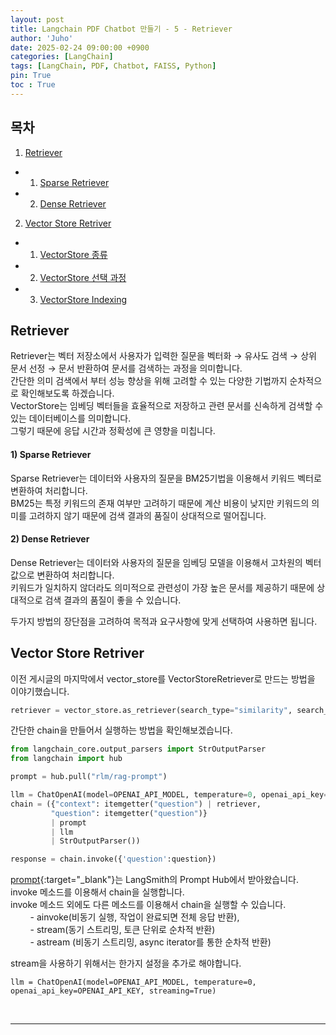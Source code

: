 ```yaml
---
layout: post
title: Langchain PDF Chatbot 만들기 - 5 - Retriever
author: 'Juho'
date: 2025-02-24 09:00:00 +0900
categories: [LangChain]
tags: [LangChain, PDF, Chatbot, FAISS, Python]
pin: True
toc : True
---
```


<style>
  th{
    font-weight: bold;
    text-align: center;
    background-color: white;
  }
  td{
    background-color: white;
  }

</style>

## 목차
1. [Retriever](#retriever)
 - 1) [Sparse Retriever](#1-sparse-retriever)
 - 2) [Dense Retriever](#2-dense-retriever)
2. [Vector Store Retriver](#vector-store-retriver)
 - 1) [VectorStore 종류](#1-vectorstore-종류)
 - 2) [VectorStore 선택 과정](#2-vectorstore-선택-과정)
 - 3) [VectorStore Indexing](#3-vectorstore-indexing)

## Retriever
Retriever는 벡터 저장소에서 사용자가 입력한 질문을 벡터화 → 유사도 검색 → 상위 문서 선정 → 문서 반환하여 문서를 검색하는 과정을 의미합니다.<br/>
간단한 의미 검색에서 부터 성능 향상을 위해 고려할 수 있는 다양한 기법까지 순차적으로 확인해보도록 하겠습니다. <br/>
VectorStore는 임베딩 벡터들을 효율적으로 저장하고 관련 문서를 신속하게 검색할 수 있는 데이터베이스를 의미합니다.<br/>
그렇기 때문에 응답 시간과 정확성에 큰 영향을 미칩니다. <br/>

#### 1) Sparse Retriever
Sparse Retriever는 데이터와 사용자의 질문을 BM25기법을 이용해서 키워드 벡터로 변환하여 처리합니다.<br/>
BM25는 특정 키워드의 존재 여부만 고려하기 때문에 계산 비용이 낮지만 키워드의 의미를 고려하지 않기 때문에 검색 결과의 품질이 상대적으로 떨어집니다.<br/>

#### 2) Dense Retriever
Dense Retriever는 데이터와 사용자의 질문을 임베딩 모델을 이용해서 고차원의 벡터값으로 변환하여 처리합니다.<br/>
키워드가 일치하지 않더라도 의미적으로 관련성이 가장 높은 문서를 제공하기 때문에 상대적으로 검색 결과의 품질이 좋을 수 있습니다.<br/>

두가지 방법의 장단점을 고려하여 목적과 요구사항에 맞게 선택하여 사용하면 됩니다.<br/>

## Vector Store Retriver
이전 게시글의 마지막에서 vector_store를 VectorStoreRetriever로 만드는 방법을 이야기했습니다.<br/>

```python
retriever = vector_store.as_retriever(search_type="similarity", search_kwargs={"k": 4})
```

간단한 chain을 만들어서 실행하는 방법을 확인해보겠습니다.<br/>
```python
from langchain_core.output_parsers import StrOutputParser
from langchain import hub

prompt = hub.pull("rlm/rag-prompt")

llm = ChatOpenAI(model=OPENAI_API_MODEL, temperature=0, openai_api_key=OPENAI_API_KEY)
chain = ({"context": itemgetter("question") | retriever,
         "question": itemgetter("question")}
         | prompt
         | llm
         | StrOutputParser())

response = chain.invoke({'question':question})
```
[prompt](https://smith.langchain.com/hub/rlm/rag-prompt?organizationId=0e147074-f7b1-4a59-92f0-ff22d80f8813){:target="_blank"}는 LangSmith의 Prompt Hub에서 받아왔습니다.<br/>
invoke 메소드를 이용해서 chain을 실행합니다.<br/>
invoke 메소드 외에도 다른 메소드를 이용해서 chain을 실행할 수 있습니다.<br/>
&nbsp;&nbsp;&nbsp;&nbsp;&nbsp;&nbsp;&nbsp;&nbsp;- ainvoke(비동기 실행, 작업이 완료되면 전체 응답 반환), <br/>
&nbsp;&nbsp;&nbsp;&nbsp;&nbsp;&nbsp;&nbsp;&nbsp;- stream(동기 스트리밍, 토큰 단위로 순차적 반환) <br/>
&nbsp;&nbsp;&nbsp;&nbsp;&nbsp;&nbsp;&nbsp;&nbsp;- astream (비동기 스트리밍, async iterator를 통한 순차적 반환) <br/>

stream을 사용하기 위해서는 한가지 설정을 추가로 해야합니다.<br/>
```
llm = ChatOpenAI(model=OPENAI_API_MODEL, temperature=0, openai_api_key=OPENAI_API_KEY, streaming=True)
```

<br/>

--- 
